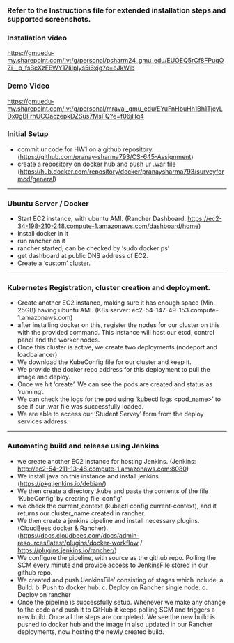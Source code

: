 ### Refer to the Instructions file for extended installation steps and supported screenshots.

### Installation video
https://gmuedu-my.sharepoint.com/:v:/g/personal/psharm24_gmu_edu/EUOEQ5rCf8FPuqOZi__b_fsBcXzFEWY17IiIplys5i6xjg?e=eJkWib

### Demo Video
https://gmuedu-my.sharepoint.com/:v:/g/personal/mraval_gmu_edu/EYuFnHbuHh1Bh1TjcyLDx0gBFrhUCOaczepkDZSus7MsFQ?e=f06jHq4

### Initial Setup

- commit ur code for HW1 on a github repository. (https://github.com/pranay-sharma793/CS-645-Assignment)
- create a repository on docker hub and push ur .war file (https://hub.docker.com/repository/docker/pranaysharma793/surveyformcd/general)

---

### Ubuntu Server / Docker

- Start EC2 instance, with ubuntu AMI. (Rancher Dashboard: https://ec2-34-198-210-248.compute-1.amazonaws.com/dashboard/home)
- Install docker in it
- run rancher on it
- rancher started, can be checked by ‘sudo docker ps’
- get dashboard at public DNS address of EC2.
- Create a ‘custom’ cluster.

---

### Kubernetes Registration, cluster creation and deployment.

- Create another EC2 instance, making sure it has enough space (Min. 25GB) having ubuntu AMI. (K8s server: ec2-54-147-49-153.compute-1.amazonaws.com)
- after installing docker on this, register the nodes for our cluster on this with the provided command. This instance will host our etcd, control panel and the worker nodes.
- Once this cluster is active, we create two deployments (nodeport and loadbalancer)
- We download the KubeConfig file for our cluster and keep it.
- We provide the docker repo address for this deployment to pull the image and deploy.
- Once we hit ‘create’. We can see the pods are created and status as ‘running’.
- We can check the logs for the pod using ‘kubectl logs <pod_name>’ to see if our .war file was successfully loaded.
- We are able to access our ‘Student Servey’ form from the deploy services address.

---

### Automating build and release using Jenkins

- we create another EC2 instance for hosting Jenkins. (Jenkins: http://ec2-54-211-13-48.compute-1.amazonaws.com:8080)
- We install java on this instance and install jenkins. (https://pkg.jenkins.io/debian/)
- We then create a directory .kube and paste the contents of the file ‘KubeConfig‘ by creating file ‘config’
- we check the current_context (kubectl config current-context), and it returns  our cluster_name created in rancher.
- We then create a jenkins pipeline and install necessary plugins. (CloudBees docker & Rancher). (https://docs.cloudbees.com/docs/admin-resources/latest/plugins/docker-workflow / https://plugins.jenkins.io/rancher/)
- We configure the pipeline, with source as the github repo. Polling the SCM every minute and provide access to JenkinsFile stored in our github repo.
- We created and push ‘JenkinsFile’ consisting of stages which include, a. Build. b. Push to docker hub. c. Deploy on Rancher single node. d. Deploy on rancher
- Once the pipeline is successfully setup. Whenever we make any change to the code and push it to GitHub it keeps polling SCM and triggers a new build. Once all the steps are completed. We see the new build is pushed to docker hub and the image in also updated in our Rancher deployments, now hosting the newly created build.